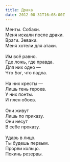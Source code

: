 ```yaml
---
title: Драка
date: 2012-08-31T16:08:00Z
---
```


Менты. Собаки.<br />
Меня искали после драки.<br />
Враги. Зеваки.<br />
Меня хотели для атаки.<br />
<br />
Им всё равно.<br />
Где ложь, где правда.<br />
Для них одно —<br />
Что Бог, что падла.<br />
<br />
На них кресты —<br />
Лишь тень героев.<br />
У них понты.<br />
И плен обоев.<br />
<br />
Они живут<br />
Лишь по приказу.<br />
Они несут<br />
В себе проказу.<br />
<br />
Ударь в лицо.<br />
Ты будешь первым.<br />
Прорви кольцо.<br />
Покинь резервы.
